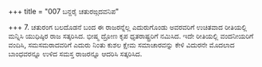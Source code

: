 +++
title = "007 ಬನ್ದರೈ ಚತುರಙ್ಗದವನಿಪ"

+++
7. ಚತುರಂಗ ಬಲದೊಡನೆ ಬಂದ ಈ ರಾಜರನ್ನೆಲ್ಲ ಎದುರುಗೊಂಡು ಅವರವರಿಗೆ ಉಚಿತವಾದ ರೀತಿಯಲ್ಲಿ ಮನ್ನಿಸಿ ಯುಧಿಷ್ಠಿರ ರಾಜ ಸತ್ಕರಿಸಿದ. ಭೀಷ್ಮ ದ್ರೋಣ ಕೃಪ ಧೃತರಾಷ್ಟ್ರರಿಗೆ ನಮಿಸಿದ. ಇದೇ ರೀತಿಯಲ್ಲಿ ವಂದನೀಯರಿಗೆ ವಂದಿಸಿ, ಸಮಸಮರಾದವರಿಗೆ ಎದುರು ನಿಂತು ಕುಶಲ ಕ್ಷೇಮ ಸಮಾಚಾರವನ್ನು ಕೇಳಿ ವಿದುರನೇ ಮೊದಲಾದ ಬಾಂಧವರನ್ನೂ ಉಳಿದ ಸಮಸ್ತ ರಾಜರನ್ನೂ ಆದರಿಸಿ ಸತ್ಕರಿಸಿದ.